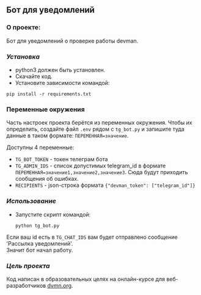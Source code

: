 ## Бот для уведомлений


### О проeкте:
Бот для уведомлений о проверке работы devman.


### _Установка_
- python3 должен быть установлен.
- Скачайте код.
- Установите зависимости командой:
```commandline
pip install -r requirements.txt
```

### Переменные окружения

Часть настроек проекта берётся из переменных окружения. Чтобы их определить, создайте файл `.env` рядом с `tg_bot.py` и запишите туда данные в таком формате: `ПЕРЕМЕННАЯ=значение`.

Доступны 4 переменные:
* `TG_BOT_TOKEN` - токен телеграм бота
* `TG_ADMIN_IDS` - список допустимых telegram_id в формате `ПЕРЕМЕННАЯ=значение1,значение2,значение3`. Сюда будут приходить сообщения об ошибках.
* `RECIPIENTS` - json-строка формата `{"devman_token": ["telegram_id"]}`


### _Использование_

* Запустите скрипт командой:
    ```commandline
    python tg_bot.py 
    ```

Если ваш id есть в `TG_CHAT_IDS` вам будет отправлено сообщение 'Рассылка уведомлений'.  
Значит бот начал работу.



### _Цель проекта_
Код написан в образовательных целях на онлайн-курсе для веб-разработчиков [dvmn.org](https://dvmn.org/).